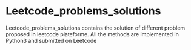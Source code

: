 # Leetcode_problems_solutions
Leetcode_problems_solutions contains the solution of different problem proposed in leetcode plateforme. All the methods are implemented in Python3 and submitted on Leetcode
